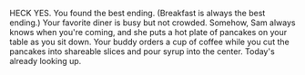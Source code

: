HECK YES. You found the best ending. (Breakfast is always the best ending.)
Your favorite diner is busy but not crowded. Somehow, Sam always knows when
you're coming, and she puts a hot plate of pancakes on your table as you sit
down. Your buddy orders a cup of coffee while you cut the pancakes into
shareable slices and pour syrup into the center. Today's already looking up.
